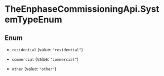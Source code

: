 # TheEnphaseCommissioningApi.SystemTypeEnum

## Enum


* `residential` (value: `"residential"`)

* `commercial` (value: `"commercial"`)

* `other` (value: `"other"`)



